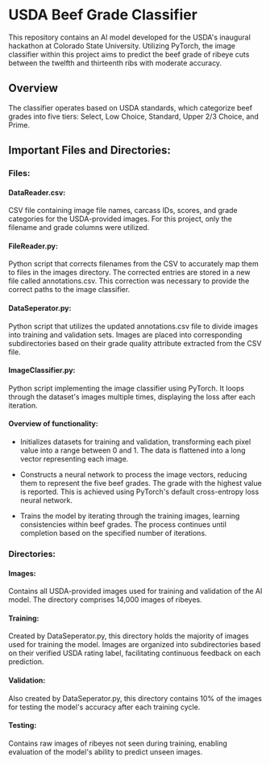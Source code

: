 # USDA Beef Grade Classifier

This repository contains an AI model developed for the USDA's inaugural hackathon at Colorado State University. Utilizing PyTorch, the image classifier within this project aims to predict the beef grade of ribeye cuts between the twelfth and thirteenth ribs with moderate accuracy.

## Overview

The classifier operates based on USDA standards, which categorize beef grades into five tiers: Select, Low Choice, Standard, Upper 2/3 Choice, and Prime.

## Important Files and Directories:

### Files:

#### DataReader.csv:

CSV file containing image file names, carcass IDs, scores, and grade categories for the USDA-provided images. For this project, only the filename and grade columns were utilized.

#### FileReader.py:

Python script that corrects filenames from the CSV to accurately map them to files in the images directory. The corrected entries are stored in a new file called annotations.csv. This correction was necessary to provide the correct paths to the image classifier.

#### DataSeperator.py:

Python script that utilizes the updated annotations.csv file to divide images into training and validation sets. Images are placed into corresponding subdirectories based on their grade quality attribute extracted from the CSV file.

#### ImageClassifier.py:

Python script implementing the image classifier using PyTorch. It loops through the dataset's images multiple times, displaying the loss after each iteration.

#### Overview of functionality:

- Initializes datasets for training and validation, transforming each pixel value into a range between 0 and 1. The data is flattened into a long vector representing each image.

- Constructs a neural network to process the image vectors, reducing them to represent the five beef grades. The grade with the highest value is reported. This is achieved using PyTorch's default cross-entropy loss neural network.

- Trains the model by iterating through the training images, learning consistencies within beef grades. The process continues until completion based on the specified number of iterations.

### Directories:

#### Images:

Contains all USDA-provided images used for training and validation of the AI model. The directory comprises 14,000 images of ribeyes.

#### Training:

Created by DataSeperator.py, this directory holds the majority of images used for training the model. Images are organized into subdirectories based on their verified USDA rating label, facilitating continuous feedback on each prediction.

#### Validation:

Also created by DataSeperator.py, this directory contains 10% of the images for testing the model's accuracy after each training cycle.

#### Testing:

Contains raw images of ribeyes not seen during training, enabling evaluation of the model's ability to predict unseen images.
